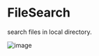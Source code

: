 # FileSearch
search files in local directory.

![image](https://github.com/user-attachments/assets/3c095934-c6a2-429a-92f0-a3dcc8b5e994)
